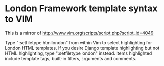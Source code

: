 # London Framework template syntax to VIM

This is a mirror of http://www.vim.org/scripts/script.php?script_id=4049

Type ":setfiletype htmllondon" from within Vim to select highlighting for London HTML templates.  If you desire Django template highlighting but not HTML highlighting, type ":setfiletype london" instead.  Items highlighted include template tags, built-in filters, arguments and comments.
